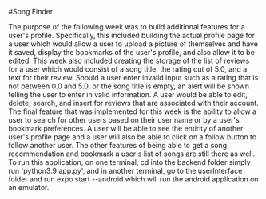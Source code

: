 #Song Finder

The purpose of the following week was to build additional features for a user's profile. Specifically, this included building the actual
profile page for a user which would allow a user to upload a picture of themselves and have it saved, display the bookmarks of the user's profile, and also allow it to be edited. This week also included creating the storage of the list of reviews for a user which would consist
of a song title, the rating out of 5.0, and a text for their review. Should a user enter invalid input such as a rating that is not between 0.0 and 5.0, or the song title is empty, an alert will be shown telling the user to enter in valid information. A user would be able to edit, delete, search, and insert for reviews that are associated with their account. The final feature that was implemented for this week is the ability to allow a user to search for other users based on their user name or by a user's bookmark preferences. A user will be able to see the entirity of another user's profile page and a user will also be able to click on a follow button to follow another user. The other features of being able to get a song recommendation and bookmark a user's list of songs are still there as well. To run this application, 
on one terminal, cd into the backend folder simply run 'python3.9 app.py', and in another terminal, go to the userInterface folder and run
expo start --android which will run the android application on an emulator. 
